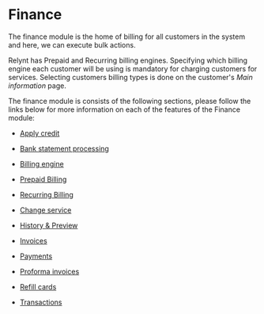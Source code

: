 Finance
=======

The finance module is the home of billing for all customers in the system and here, we can execute bulk actions.

Relynt has Prepaid and Recurring billing engines. Specifying which billing engine each customer will be using is mandatory for charging customers for services. Selecting customers billing types is done on the customer's _Main information_ page.

The finance module is consists of the following sections, please follow the links below for more information on each of the features of the Finance module:


  * [ Apply credit](finance/apply_credit/apply_credit.md)

  * [ Bank statement processing](finance/bank_statement_processing/bank_statement_processing.md)

  * [ Billing engine](finance/billing_engine/billing_engine.md)

  * [Prepaid Billing](finance/billing_engine/prepaid_billing/prepaid_billing.md)

  * [Recurring Billing](finance/billing_engine/recurring_billing/recurring_billing.md)

  * [ Change service](finance/change_service/change_service.md)

  * [ History & Preview](finance/history_and_preview/history_and_preview.md)

  * [ Invoices](finance/invoices/invoices.md)

  * [ Payments](finance/payments/payments.md)

  * [ Proforma invoices](finance/proforma_invoices/proforma_invoices.md)

  * [ Refill cards](finance/refill_cards/refill_cards.md)

  * [ Transactions](finance/transactions/transactions.md)
